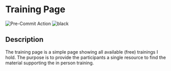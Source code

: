 # Training Page

![Pre-Commit Action](https://github.com/DahlitzFlorian/training-page/workflows/pre-commit/badge.svg)
![black](https://img.shields.io/badge/code%20style-black-000000.svg)

## Description

The training page is a simple page showing all available (free) trainings I hold.
The purpose is to provide the participants a single resource to find the material supporting the in person training.
